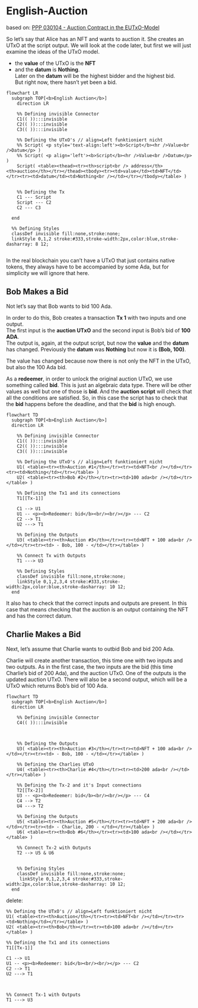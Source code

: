 # English-Auction

based on: [PPP 030104 - Auction Contract in the EUTxO-Model](https://www.youtube.com/watch?v=Bj6bqRGT1L0)

So let’s say that Alice has an NFT and wants to auction it.
She creates an UTxO at the script output. We will look at the code later, but first we will just examine the ideas of the UTxO model.

- the **value** of the UTxO is the **NFT**
- and the **datum** is **Nothing**. <br />
Later on the **datum** will be the highest bidder and the highest bid. <br />
But right now, there hasn’t yet been a bid.


```mermaid
flowchart LR
  subgraph TOP[<b>English Auction</b>]
    direction LR

    %% Defining invisible Connector
    C1(( )):::invisible
    C2(( )):::invisible
    C3(( )):::invisible

    %% Defining the UTxO's // align=Left funktioniert nicht
    %% Script( <p style='text-align:left'><b>Script</b><hr />Value<br />Datum</p> )
    %% Script( <p align='left'><b>Script</b><hr />Value<br />Datum</p> )
    Script( <table><thead><tr><th>script<br /> address</th><th>auction</th></tr></thead><tbody><tr><td>value</td><td>NFT</td></tr><tr><td>datum</td><td>Nothing<br /></td></tr></tbody></table> )


    %% Defining the Tx
    C1 --- Script
    Script --- C2
    C2 --- C3

  end

  %% Defining Styles
  classDef invisible fill:none,stroke:none;
  linkStyle 0,1,2 stroke:#333,stroke-width:2px,color:blue,stroke-dasharray: 8 12;


```

In the real blockchain you can’t have a UTxO that just contains native tokens, they always have to be accompanied by some Ada, but for simplicity we will ignore that here.

## Bob Makes a Bid


Not let’s say that Bob wants to bid 100 Ada.

In order to do this, Bob creates a transaction **Tx 1** with two inputs and one output. <br />
The first input is the **auction UTxO** and the second input is Bob’s bid of **100 ADA**. <br />
The output is, again, at the output script, but now the **value** and the **datum** has changed. Previously the **datum** was **Nothing** but now it is **(Bob, 100)**.

The value has changed because now there is not only the NFT in the UTxO, but also the 100 Ada bid.

As a **redeemer**, in order to unlock the original auction UTxO, we use something called **bid**. 
This is just an algebraic data type. There will be other values as well but one of those is **bid**. 
And the **auction script** will check that all the conditions are satisfied. 
So, in this case the script has to check that the **bid** happens before the deadline, and that the **bid** is high enough.

```mermaid
flowchart TD 
  subgraph TOP[<b>English Auction</b>]
  direction LR

    %% Defining invisible Connector
    C1(( )):::invisible
    C2(( )):::invisible
    C3(( )):::invisible

    %% Defining the UTxO's // align=Left funktioniert nicht
    U1( <table><tr><th>Auction #1</th></tr><tr><td>NFT<br /></td></tr><tr><td>Nothing</td></tr></table> )
    U2( <table><tr><th>Bob #2</th></tr><tr><td>100 ada<br /></td></tr></table> )

    %% Defining the Tx1 and its connections
    T1[[Tx-1]]

    C1 --> U1
    U1 -- <p><b>Redeemer: bid</b><br/><br/></p> --- C2
    C2 --> T1
    U2 ---> T1

    %% Defining the Outputs 
    U3( <table><tr><th>Auction #3</th></tr><tr><td>NFT + 100 ada<br /></td></tr><tr><td> - Bob, 100 - </td></tr></table> )

    %% Connect Tx with Outputs 
    T1 ---> U3

    %% Defining Styles
    classDef invisible fill:none,stroke:none;
    linkStyle 0,1,2,3,4 stroke:#333,stroke-width:2px,color:blue,stroke-dasharray: 10 12;
  end
```

It also has to check that the correct inputs and outputs are present. In this case that means checking that the auction is an output containing the NFT and has the correct datum.

## Charlie Makes a Bid

Next, let’s assume that Charlie wants to outbid Bob and bid 200 Ada.


Charlie will create another transaction, this time one with two inputs and two outputs. As in the first case, the two inputs are the bid (this time Charlie’s bid of 200 Ada), and the auction UTxO. One of the outputs is the updated auction UTxO. There will also be a second output, which will be a UTxO which returns Bob’s bid of 100 Ada.

```mermaid
flowchart TD 
  subgraph TOP[<b>English Auction</b>]
  direction LR

    %% Defining invisible Connector
    C4(( )):::invisible



    %% Defining the Outputs 
    U3( <table><tr><th>Auction #3</th></tr><tr><td>NFT + 100 ada<br /></td></tr><tr><td> - Bob, 100 - </td></tr></table> )

    %% Defining the Charlies UTxO
    U4( <table><tr><th>Charlie #4</th></tr><tr><td>200 ada<br /></td></tr></table> )    

    %% Defining the Tx-2 and it's Input connections
    T2[[Tx-2]]
    U3 -- <p><b>Redeemer: bid</b><br/><br/></p> --- C4
    C4 --> T2    
    U4 ---> T2

    %% Defining the Outputs 
    U5( <table><tr><th>Auction #5</th></tr><tr><td>NFT + 200 ada<br /></td></tr><tr><td> - Charlie, 200 - </td></tr></table> )
    U6( <table><tr><th>Bob #6</th></tr><tr><td>100 ada<br /></td></tr></table> )

    %% Connect Tx-2 with Outputs 
    T2 --> U5 & U6


    %% Defining Styles
    classDef invisible fill:none,stroke:none;
     linkStyle 0,1,2,3,4 stroke:#333,stroke-width:2px,color:blue,stroke-dasharray: 10 12;
  end
```


delete:

    %% Defining the UTxO's // align=Left funktioniert nicht
    U1( <table><tr><th>Auction</th></tr><tr><td>NFT<br /></td></tr><tr><td>Nothing</td></tr></table> )
    U2( <table><tr><th>Bob</th></tr><tr><td>100 ada<br /></td></tr></table> )

    %% Defining the Tx1 and its connections
    T1[[Tx-1]]

    C1 --> U1
    U1 -- <p><b>Redeemer: bid</b><br/><br/></p> --- C2
    C2 --> T1
    U2 ---> T1



    %% Connect Tx-1 with Outputs 
    T1 ---> U3    